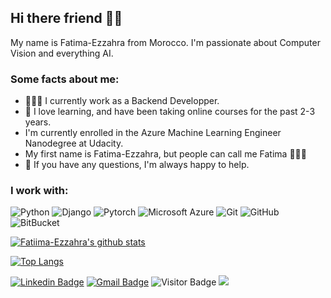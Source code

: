 ## Hi there friend 🙋🏻

My name is Fatima-Ezzahra from Morocco. I'm passionate about Computer Vision and everything AI.

### Some facts about me:
* 👩🏻‍💻 I currently work as a Backend Developper.
* 🌱 I love learning, and have been taking online courses for the past 2-3 years.
* I'm currently enrolled in the Azure Machine Learning Engineer Nanodegree at Udacity.
* My first name is Fatima-Ezzahra, but people can call me Fatima 🤷🏻‍♀️
* 💬  If you have any questions, I'm always happy to help.

### I work with:
![Python](https://img.shields.io/badge/-Python-black?style=flat-square&logo=Python)
![Django](https://img.shields.io/badge/-Django-black?style=flat-square&logo=Django)
![Pytorch](https://img.shields.io/badge/-Pytorch-black?style=flat-square&logo=Pytorch)
![Microsoft Azure](https://img.shields.io/badge/Microsoft%20Azure-black?style=flat-square&logo=microsoft-azure)
![Git](https://img.shields.io/badge/-Git-black?style=flat-square&logo=git)
![GitHub](https://img.shields.io/badge/-GitHub-black?style=flat-square&logo=github)
![BitBucket](https://img.shields.io/badge/-BitBucket-black?style=flat-square&logo=bitbucket)

[![Fatiima-Ezzahra's github stats](https://github-readme-stats.vercel.app/api?username=Fatiima-Ezzahra&show_icons=true)](https://github.com/Fatiima-Ezzahra/github-readme-stats)

[![Top Langs](https://github-readme-stats.vercel.app/api/top-langs/?username=Fatiima-Ezzahra)](https://github.com/Fatiima-Ezzahra/github-readme-stats)

[![Linkedin Badge](https://img.shields.io/badge/-LinkedIn-blue?style=flat-square&logo=Linkedin&logoColor=white&link=https://www.linkedin.com/in/ou-fatima-ezzahra/)](https://www.linkedin.com/in/ou-fatima-ezzahra/)
[![Gmail Badge](https://img.shields.io/badge/-Gmail-c14438?style=flat-square&logo=Gmail&logoColor=white&link=mailto:ou.fatimaezzahra@gmail.com)](mailto:ou.fatimaezzahra@gmail.com)
![Visitor Badge](https://visitor-badge.laobi.icu/badge?page_id=Fatiima-Ezzahra)
![](https://komarev.com/ghpvc/?username=Fatiima-Ezzahra&color=green)

<!--
**Fatiima-Ezzahra/Fatiima-Ezzahra** is a ✨ _special_ ✨ repository because its `README.md` (this file) appears on your GitHub profile.

Here are some ideas to get you started:

- 🔭 I’m currently working on ...
- 🌱 I’m currently learning ...
- 👯 I’m looking to collaborate on ...
- 🤔 I’m looking for help with ...
- 💬 Ask me about ...
- 📫 How to reach me: ...
- 😄 Pronouns: ...
- ⚡ Fun fact: ...
-->
